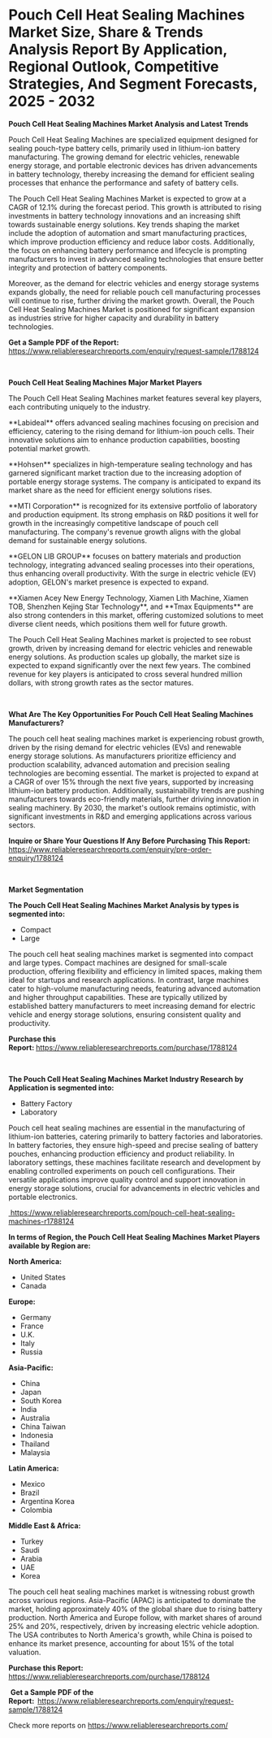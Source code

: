 <p><h1>Pouch Cell Heat Sealing Machines Market Size, Share & Trends Analysis Report By Application, Regional Outlook, Competitive Strategies, And Segment Forecasts, 2025 - 2032</h1></p><p><strong>Pouch Cell Heat Sealing Machines Market Analysis and Latest Trends</strong></p>
<p><p>Pouch Cell Heat Sealing Machines are specialized equipment designed for sealing pouch-type battery cells, primarily used in lithium-ion battery manufacturing. The growing demand for electric vehicles, renewable energy storage, and portable electronic devices has driven advancements in battery technology, thereby increasing the demand for efficient sealing processes that enhance the performance and safety of battery cells.</p><p>The Pouch Cell Heat Sealing Machines Market is expected to grow at a CAGR of 12.1% during the forecast period. This growth is attributed to rising investments in battery technology innovations and an increasing shift towards sustainable energy solutions. Key trends shaping the market include the adoption of automation and smart manufacturing practices, which improve production efficiency and reduce labor costs. Additionally, the focus on enhancing battery performance and lifecycle is prompting manufacturers to invest in advanced sealing technologies that ensure better integrity and protection of battery components.</p><p>Moreover, as the demand for electric vehicles and energy storage systems expands globally, the need for reliable pouch cell manufacturing processes will continue to rise, further driving the market growth. Overall, the Pouch Cell Heat Sealing Machines Market is positioned for significant expansion as industries strive for higher capacity and durability in battery technologies.</p></p>
<p><strong>Get a Sample PDF of the Report:&nbsp;</strong> <a href="https://www.reliableresearchreports.com/enquiry/request-sample/1788124?utm_campaign=40&utm_medium=2&utm_source=Github&utm_content=ia&utm_term=27022025&utm_id=pouch-cell-heat-sealing-machines">https://www.reliableresearchreports.com/enquiry/request-sample/1788124</a></p>
<p>&nbsp;</p>
<p><strong>Pouch Cell Heat Sealing Machines Major Market Players</strong></p>
<p><p>The Pouch Cell Heat Sealing Machines market features several key players, each contributing uniquely to the industry. </p><p>**Labideal** offers advanced sealing machines focusing on precision and efficiency, catering to the rising demand for lithium-ion pouch cells. Their innovative solutions aim to enhance production capabilities, boosting potential market growth.</p><p>**Hohsen** specializes in high-temperature sealing technology and has garnered significant market traction due to the increasing adoption of portable energy storage systems. The company is anticipated to expand its market share as the need for efficient energy solutions rises.</p><p>**MTI Corporation** is recognized for its extensive portfolio of laboratory and production equipment. Its strong emphasis on R&D positions it well for growth in the increasingly competitive landscape of pouch cell manufacturing. The company's revenue growth aligns with the global demand for sustainable energy solutions.</p><p>**GELON LIB GROUP** focuses on battery materials and production technology, integrating advanced sealing processes into their operations, thus enhancing overall productivity. With the surge in electric vehicle (EV) adoption, GELON's market presence is expected to expand.</p><p>**Xiamen Acey New Energy Technology, Xiamen Lith Machine, Xiamen TOB, Shenzhen Kejing Star Technology**, and **Tmax Equipments** are also strong contenders in this market, offering customized solutions to meet diverse client needs, which positions them well for future growth.</p><p>The Pouch Cell Heat Sealing Machines market is projected to see robust growth, driven by increasing demand for electric vehicles and renewable energy solutions. As production scales up globally, the market size is expected to expand significantly over the next few years. The combined revenue for key players is anticipated to cross several hundred million dollars, with strong growth rates as the sector matures.</p></p>
<p>&nbsp;</p>
<p><strong>What Are The Key Opportunities For Pouch Cell Heat Sealing Machines Manufacturers?</strong></p>
<p><p>The pouch cell heat sealing machines market is experiencing robust growth, driven by the rising demand for electric vehicles (EVs) and renewable energy storage solutions. As manufacturers prioritize efficiency and production scalability, advanced automation and precision sealing technologies are becoming essential. The market is projected to expand at a CAGR of over 15% through the next five years, supported by increasing lithium-ion battery production. Additionally, sustainability trends are pushing manufacturers towards eco-friendly materials, further driving innovation in sealing machinery. By 2030, the market's outlook remains optimistic, with significant investments in R&D and emerging applications across various sectors.</p></p>
<p><strong>Inquire or Share Your Questions If Any Before Purchasing This Report:</strong> <a href="https://www.reliableresearchreports.com/enquiry/pre-order-enquiry/1788124?utm_campaign=40&utm_medium=2&utm_source=Github&utm_content=ia&utm_term=27022025&utm_id=pouch-cell-heat-sealing-machines">https://www.reliableresearchreports.com/enquiry/pre-order-enquiry/1788124</a></p>
<p>&nbsp;</p>
<p><strong>Market Segmentation</strong></p>
<p><strong>The Pouch Cell Heat Sealing Machines Market Analysis by types is segmented into:</strong></p>
<p><ul><li>Compact</li><li>Large</li></ul></p>
<p><p>The pouch cell heat sealing machines market is segmented into compact and large types. Compact machines are designed for small-scale production, offering flexibility and efficiency in limited spaces, making them ideal for startups and research applications. In contrast, large machines cater to high-volume manufacturing needs, featuring advanced automation and higher throughput capabilities. These are typically utilized by established battery manufacturers to meet increasing demand for electric vehicle and energy storage solutions, ensuring consistent quality and productivity.</p></p>
<p><strong>Purchase this Report:&nbsp;</strong><a href="https://www.reliableresearchreports.com/purchase/1788124?utm_campaign=40&utm_medium=2&utm_source=Github&utm_content=ia&utm_term=27022025&utm_id=pouch-cell-heat-sealing-machines">https://www.reliableresearchreports.com/purchase/1788124</a></p>
<p>&nbsp;</p>
<p><strong>The Pouch Cell Heat Sealing Machines Market Industry Research by Application is segmented into:</strong></p>
<p><ul><li>Battery Factory</li><li>Laboratory</li></ul></p>
<p><p>Pouch cell heat sealing machines are essential in the manufacturing of lithium-ion batteries, catering primarily to battery factories and laboratories. In battery factories, they ensure high-speed and precise sealing of battery pouches, enhancing production efficiency and product reliability. In laboratory settings, these machines facilitate research and development by enabling controlled experiments on pouch cell configurations. Their versatile applications improve quality control and support innovation in energy storage solutions, crucial for advancements in electric vehicles and portable electronics.</p></p>
<p><a href="https://www.reliableresearchreports.com/pouch-cell-heat-sealing-machines-r1788124?utm_campaign=40&utm_medium=2&utm_source=Github&utm_content=ia&utm_term=27022025&utm_id=pouch-cell-heat-sealing-machines">&nbsp;https://www.reliableresearchreports.com/pouch-cell-heat-sealing-machines-r1788124</a></p>
<p><strong>In terms of Region, the Pouch Cell Heat Sealing Machines Market Players available by Region are:</strong></p>
<p>
    <p> <strong> North America: </strong>
        <ul>
            <li>United States</li>
            <li>Canada</li>
        </ul>
        </p> 
    <p> <strong> Europe: </strong>
        <ul>
            <li>Germany</li>
            <li>France</li>
            <li>U.K.</li>
            <li>Italy</li>
            <li>Russia</li>
        </ul>
        </p> 
    <p> <strong> Asia-Pacific: </strong>
        <ul>
            <li>China</li>
            <li>Japan</li>
            <li>South Korea</li>
            <li>India</li>
            <li>Australia</li>
            <li>China Taiwan</li>
            <li>Indonesia</li>
            <li>Thailand</li>
            <li>Malaysia</li>
        </ul>
        </p> 
    <p> <strong> Latin America: </strong>
        <ul>
            <li>Mexico</li>
            <li>Brazil</li>
            <li>Argentina Korea</li>
            <li>Colombia</li>
        </ul>
        </p> 
    <p> <strong> Middle East & Africa: </strong>
        <ul>
            <li>Turkey</li>
            <li>Saudi</li>
            <li>Arabia</li>
            <li>UAE</li>
            <li>Korea</li>
        </ul>
    </p>
    </p>
<p><p>The pouch cell heat sealing machines market is witnessing robust growth across various regions. Asia-Pacific (APAC) is anticipated to dominate the market, holding approximately 40% of the global share due to rising battery production. North America and Europe follow, with market shares of around 25% and 20%, respectively, driven by increasing electric vehicle adoption. The USA contributes to North America's growth, while China is poised to enhance its market presence, accounting for about 15% of the total valuation.</p></p>
<p><strong>Purchase this Report: </strong><a href="https://www.reliableresearchreports.com/purchase/1788124?utm_campaign=40&utm_medium=2&utm_source=Github&utm_content=ia&utm_term=27022025&utm_id=pouch-cell-heat-sealing-machines">https://www.reliableresearchreports.com/purchase/1788124</a></p>
<p>&nbsp;<strong>Get a Sample PDF of the Report:&nbsp;&nbsp;</strong><a href="https://www.reliableresearchreports.com/enquiry/request-sample/1788124?utm_campaign=40&utm_medium=2&utm_source=Github&utm_content=ia&utm_term=27022025&utm_id=pouch-cell-heat-sealing-machines">https://www.reliableresearchreports.com/enquiry/request-sample/1788124</a></p>
<p><strong></strong></p>
<p>Check more reports on <a href="https://www.reliableresearchreports.com/?utm_campaign=40&utm_medium=2&utm_source=Github&utm_content=ia&utm_term=27022025&utm_id=pouch-cell-heat-sealing-machines">https://www.reliableresearchreports.com/</a></p>